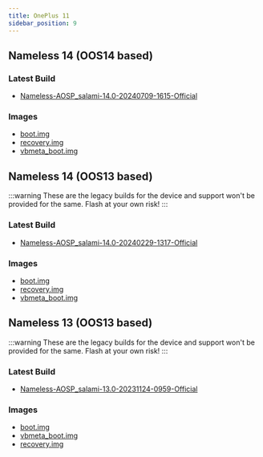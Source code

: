 ```yaml
---
title: OnePlus 11
sidebar_position: 9
---
```


## Nameless 14 (OOS14 based)

### Latest Build

- [Nameless-AOSP_salami-14.0-20240709-1615-Official](https://sourceforge.net/projects/nameless-aosp/files/salami/Nameless-AOSP_salami-14.0-20240709-1615-Official.zip/download)

### Images
- [boot.img](https://sourceforge.net/projects/nameless-aosp/files/salami/images/29-02-2024/boot.img/download)
- [recovery.img](https://sourceforge.net/projects/nameless-aosp/files/salami/images/29-02-2024/recovery.img/download)
- [vbmeta_boot.img](https://sourceforge.net/projects/nameless-aosp/files/salami/images/29-02-2024/vendor_boot.img/download)

## Nameless 14 (OOS13 based)

:::warning
These are the legacy builds for the device and support won't be provided for the same. Flash at your own risk!
:::

### Latest Build
- [Nameless-AOSP_salami-14.0-20240229-1317-Official](https://sourceforge.net/projects/nameless-aosp/files/salami/Nameless-AOSP_salami-14.0-20240229-1317-Official.zip/download)

### Images
- [boot.img](https://sourceforge.net/projects/nameless-aosp/files/salami/images/29-02-2024/boot.img/download)
- [recovery.img](https://sourceforge.net/projects/nameless-aosp/files/salami/images/29-02-2024/recovery.img/download)
- [vbmeta_boot.img](https://sourceforge.net/projects/nameless-aosp/files/salami/images/29-02-2024/vendor_boot.img/download)

## Nameless 13 (OOS13 based)

:::warning
These are the legacy builds for the device and support won't be provided for the same. Flash at your own risk!
:::

### Latest Build
- [Nameless-AOSP_salami-13.0-20231124-0959-Official](https://sourceforge.net/projects/nameless-aosp/files/salami/Nameless-AOSP_salami-13.0-20231124-0959-Official.zip/download)

### Images
- [boot.img](https://sourceforge.net/projects/nameless-aosp/files/salami/images/04-09-2023/boot.img/download)
- [vbmeta_boot.img](https://sourceforge.net/projects/nameless-aosp/files/salami/images/04-09-2023/vendor_boot.img/download)
- [recovery.img](https://sourceforge.net/projects/nameless-aosp/files/salami/images/04-09-2023/recovery.img/download)